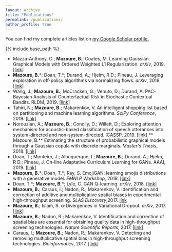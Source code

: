 ```yaml
---
layout: archive
title: "Publications"
permalink: /publications/
author_profile: true
---
```



  You can find my complete articles list on <u><a href="https://scholar.google.ca/citations?user=NaxShlcAAAAJ&hl=en&oi=ao">my Google Scholar profile</a>.</u>


{% include base_path %}
* Mazza-Anthony, C.; **Mazoure, B.**; Coates, M. Learning Gaussian Graphical Models with Ordered Weighted L1 Regularization. *arXiv*, 2019. [[link]](https://arxiv.org/abs/1906.02719)
* **Mazoure, B.**\*; Doan, T.\*; Durand, A.; Hjelm, R D.; Pineau, J. Leveraging exploration in off-policy algorithms via normalizing flows. *arXiv*, 2019. [[link]](https://arxiv.org/abs/1905.06893)
* Wang, J.; **Mazoure, B.**; McCracken, G.; Venuto, D.; Durand, A. PAC-Bayesian Analysis of Counterfactual Risk in Stochastic Contextual Bandits. RLDM, 2019. [[link]](https://bmazoure.github.io/files/rldm_2019_contextual_bandits.pdf)
* Tahiri, N.; **Mazoure, B.**; Makarenkov, V. An intelligent shopping list based on partitioning and machine learning algorithms. *SciPy Conference*, 2019. [[link]](https://www.researchgate.net/profile/Nadia_Tahiri/publication/334207093_An_intelligent_shopping_list_based_on_the_application_of_partitioning_and_machine_learning_algorithms/links/5d1e08b3a6fdcc2462c0cb60/An-intelligent-shopping-list-based-on-the-application-of-partitioning-and-machine-learning-algorithms.pdf)
* Norouzian, A.; **Mazoure, B.**; Conolly, D.; Willett, D.; Exploring attention mechanism for acoustic-based classification of speech utterances into system-directed and non-system-directed. ICASSP, 2019. [[link]](https://ieeexplore.ieee.org/abstract/document/8683565)
** Mazoure, B.** Estimating the structure of probabilistic graphical models through a Gaussian copula with discrete marginals. *Master's Thesis*, 2018. [[link]](https://bmazoure.github.io/files/thesis_Msc_2018.pdf)
* Doan, T.; Monteiro, J.; Albuquerque, I.; **Mazoure, B.**; Durand, A.; Hjelm, R D.; Pineau, J. On-line Adaptative Curriculum Learning for GANs. AAAI, 2019. [[link]](https://arxiv.org/abs/1808.00020)
* **Mazoure, B.**\*; Doan, T.\*; Ray, S. EmojiGAN: learning emojis distributions with a generative model. *EMNLP Workshop*, 2018. [[link]](https://www.aclweb.org/anthology/W18-6240/)
* Doan, T.\*; **Mazoure, B.**\*; Lyle, C. GAN Q-learning. *arXiv*, 2018. [[link]](https://arxiv.org/abs/1805.04874)
* **Mazoure, B.**; Caraus, I.; Nadon, R.; Makarenkov, V. Identification and correction of additive and multiplicative spatial biases in experimental high-throughput screening. *SLAS Discovery*,2017. [link](https://journals.sagepub.com/doi/full/10.1177/2472555217750377)
* **Mazoure, B.**; Islam, R. α-Divergences in Variational Dropout. *arXiv*, 2017. [[link]](https://arxiv.org/abs/1711.04345)
* **Mazoure, B.**; Nadon, R.; Makarenkov, V. Identification and correction of spatial bias are essential for obtaining quality data in high-throughput screening technologies. *Nature Scientific Reports*, 2017. [[link]](https://www.nature.com/articles/s41598-017-11940-4)
* Caraus, I.; **Mazoure, B.**; Nadon, R.; Makarenkov, V. Detecting and removing multiplicative spatial bias in high-throughput screening technologies. *Bioinformatics*, 2017. [[link]](https://academic.oup.com/bioinformatics/article/33/20/3258/3868477)